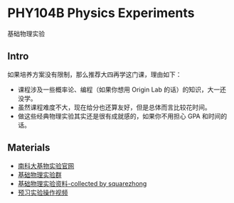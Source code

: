 # PHY104B Physics Experiments

基础物理实验

## Intro
如果培养方案没有限制，那么推荐大四再学这门课，理由如下：
- 课程涉及一些概率论、编程（如果你想用 Origin Lab 的话）的知识，大一还没学。
- 虽然课程难度不大，现在给分也还算友好，但是总体而言比较花时间。
- 做这些经典物理实验其实还是很有成就感的，如果你不用担心 GPA 和时间的话。

## Materials
- [南科大基物实验官网]()
- [基础物理实验群]()
- [基础物理实验资料-collected by squarezhong]()
- [预习实验操作视频](https://search.bilibili.com/all?vt=26187355&keyword=%E7%A7%91%E5%A4%A7%E5%A5%A5%E9%94%90)
